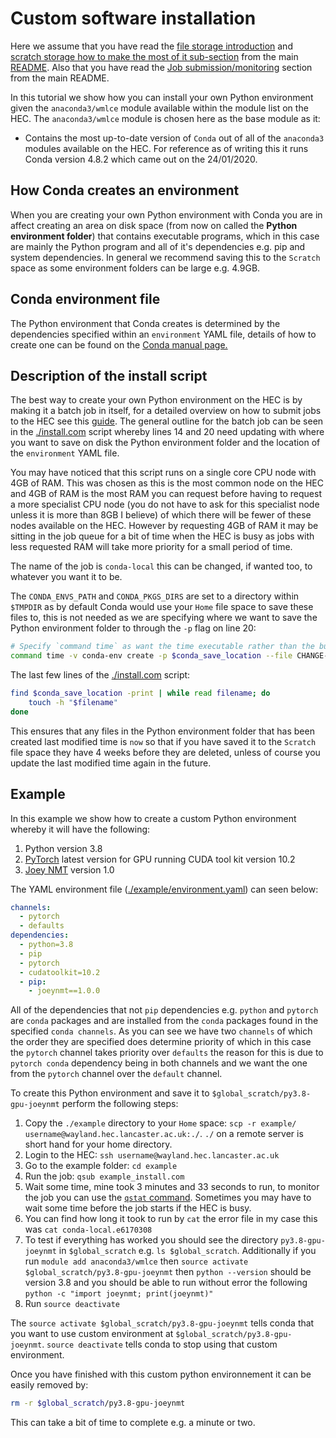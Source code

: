 # Custom software installation

Here we assume that you have read the [file storage introduction](../README.md#file-storage) and [scratch storage how to make the most of it sub-section](../README.md#scratch-storage-how-to-make-the-most-of-it) from the main [README](../README.md). Also that you have read the [Job submission/monitoring](../README.md#job-submissionmonitoring) section from the main README.

In this tutorial we show how you can install your own Python environment given the `anaconda3/wmlce` module available within the module list on the HEC. The `anaconda3/wmlce` module is chosen here as the base module as it:

* Contains the most up-to-date version of `Conda` out of all of the `anaconda3` modules available on the HEC. For reference as of writing this it runs Conda version 4.8.2 which came out on the 24/01/2020.

## How Conda creates an environment

When you are creating your own Python environment with Conda you are in affect creating an area on disk space (from now on called the **Python environment folder**) that contains executable programs, which in this case are mainly the Python program and all of it's dependencies e.g. pip and system dependencies. In general we recommend saving this to the `Scratch` space as some environment folders can be large e.g. 4.9GB.

## Conda environment file

The Python environment that Conda creates is determined by the dependencies specified within an `environment` YAML file, details of how to create one can be found on the [Conda manual page.](https://docs.conda.io/projects/conda/en/latest/user-guide/tasks/manage-environments.html#creating-an-environment-file-manually)

## Description of the install script

The best way to create your own Python environment on the HEC is by making it a batch job in itself, for a detailed overview on how to submit jobs to the HEC see this [guide](https://answers.lancaster.ac.uk/display/ISS/Submitting+jobs+on+the+HEC). The general outline for the batch job can be seen in the [./install.com](./install.com) script whereby lines 14 and 20 need updating with where you want to save on disk the Python environment folder and the location of the `environment` YAML file. 

You may have noticed that this script runs on a single core CPU node with 4GB of RAM. This was chosen as this is the most common node on the HEC and 4GB of RAM is the most RAM you can request before having to request a more specialist CPU node (you do not have to ask for this specialist node unless it is more than 8GB I believe) of which there will be fewer of these nodes available on the HEC. However by requesting 4GB of RAM it may be sitting in the job queue for a bit of time when the HEC is busy as jobs with less requested RAM will take more priority for a small period of time.

The name of the job is `conda-local` this can be changed, if wanted too, to whatever you want it to be.

The `CONDA_ENVS_PATH` and `CONDA_PKGS_DIRS` are set to a directory within `$TMPDIR` as by default Conda would use your `Home` file space to save these files to, this is not needed as we are specifying where we want to save the Python environment folder to through the `-p` flag on line 20:

``` bash
# Specify `command time` as want the time executable rather than the built in time
command time -v conda-env create -p $conda_save_location --file CHANGE-$HOME/environment.yaml
```

The last few lines of the [./install.com](./install.com) script:

```bash
find $conda_save_location -print | while read filename; do
	touch -h "$filename"
done
```

This ensures that any files in the Python environment folder that has been created last modified time is `now` so that if you have saved it to the `Scratch` file space they have 4 weeks before they are deleted, unless of course you update the last modified time again in the future.

## Example

In this example we show how to create a custom Python environment whereby it will have the following:

1. Python version 3.8
2. [PyTorch](https://pytorch.org/) latest version for GPU running CUDA tool kit version 10.2
3. [Joey NMT](https://github.com/joeynmt/joeynmt) version 1.0

The YAML environment file ([./example/environment.yaml](./example/environment.yaml)) can seen below:

``` yaml
channels:
  - pytorch
  - defaults
dependencies:
  - python=3.8
  - pip
  - pytorch
  - cudatoolkit=10.2
  - pip:
    - joeynmt==1.0.0
```

All of the dependencies that not `pip` dependencies e.g. `python` and `pytorch` are `conda` packages and are installed from the `conda` packages found in the specified `conda channels`. As you can see we have two `channels` of which the order they are specified does determine priority of which in this case the `pytorch` channel takes priority over `defaults` the reason for this is due to `pytorch conda` dependency being in both channels and we want the one from the `pytorch` channel over the `default` channel.

To create this Python environment and save it to `$global_scratch/py3.8-gpu-joeynmt` perform the following steps:

1. Copy the `./example` directory to your `Home` space: `scp -r example/ username@wayland.hec.lancaster.ac.uk:./`. `./` on a remote server is short hand for your home directory.
2. Login to the HEC: `ssh username@wayland.hec.lancaster.ac.uk`
3. Go to the example folder: `cd example`
4. Run the job: `qsub example_install.com`
5. Wait some time, mine took 3 minutes and 33 seconds to run, to monitor the job you can use the [`qstat` command](https://answers.lancaster.ac.uk/display/ISS/Monitoring+jobs+on+the+HEC). Sometimes you may have to wait some time before the job starts if the HEC is busy.
6. You can find how long it took to run by `cat` the error file in my case this was `cat conda-local.e6170308`
7. To test if everything has worked you should see the directory `py3.8-gpu-joeynmt` in `$global_scratch` e.g. `ls $global_scratch`. Additionally if you run `module add anaconda3/wmlce` then `source activate $global_scratch/py3.8-gpu-joeynmt` then `python --version` should be version 3.8 and you should be able to run without error the following `python -c "import joeynmt; print(joeynmt)"`
8. Run `source deactivate`

The `source activate $global_scratch/py3.8-gpu-joeynmt` tells conda that you want to use custom environment at `$global_scratch/py3.8-gpu-joeynmt`. `source deactivate` tells conda to stop using that custom environment.

Once you have finished with this custom python environnement it can be easily removed by:

``` bash
rm -r $global_scratch/py3.8-gpu-joeynmt
``` 

This can take a bit of time to complete e.g. a minute or two.

